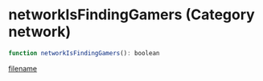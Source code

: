 # networkIsFindingGamers (Category network)

```js
function networkIsFindingGamers(): boolean
```

[filename](networkIsFindingGamers_m.md ':include')